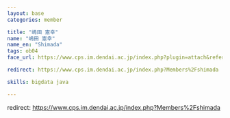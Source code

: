 ```yaml
---
layout: base
categories: member

title: "嶋田 憲幸"
name: "嶋田 憲幸"
name_en: "Shimada"
tags: ob04
face_url: https://www.cps.im.dendai.ac.jp/index.php?plugin=attach&refer=Members&openfile=nowprinting.png

redirect: https://www.cps.im.dendai.ac.jp/index.php?Members%2Fshimada

skills: bigdata java

---
```


redirect: https://www.cps.im.dendai.ac.jp/index.php?Members%2Fshimada
